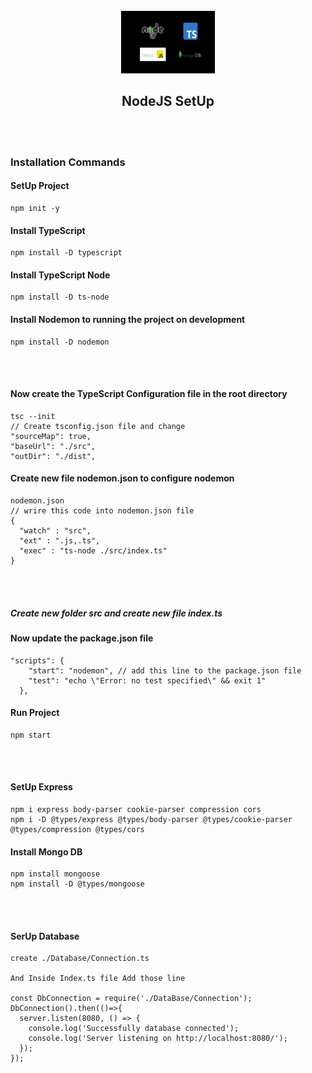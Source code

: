 <div align="center">
<br>
<img src="src/assets/Images/Logo/readMeLogo.png" alt="Logo" width="150" height="100">
<h2>NodeJS SetUp</h2>
</div>

<br/><br/>
### Installation Commands
#### SetUp Project
```shell
npm init -y
```
#### Install TypeScript
```shell 
npm install -D typescript 
```
#### Install TypeScript Node
```shell
npm install -D ts-node
```
#### Install Nodemon to running the project on development
```shell
npm install -D nodemon
```
<br/><br/>

#### Now create the TypeScript Configuration file in the root directory
```shell
tsc --init
// Create tsconfig.json file and change 
"sourceMap": true,  
"baseUrl": "./src",
"outDir": "./dist",  

```
#### Create new file nodemon.json to configure nodemon
```shell
nodemon.json
// wrire this code into nodemon.json file
{
  "watch" : "src",
  "ext" : ".js,.ts",
  "exec" : "ts-node ./src/index.ts"
}
```
<br/><br/>
##### Create new folder src and create new file index.ts
#### Now update the package.json file
```shell
"scripts": {
    "start": "nodemon", // add this line to the package.json file
    "test": "echo \"Error: no test specified\" && exit 1"
  },
```

#### Run Project
```shell
npm start
```

<br/><br/>

#### SetUp Express
```shell
npm i express body-parser cookie-parser compression cors
npm i -D @types/express @types/body-parser @types/cookie-parser @types/compression @types/cors
```
#### Install Mongo DB
```shell
npm install mongoose
npm install -D @types/mongoose
```

<br/><br/>
#### SerUp Database
```shell
create ./Database/Connection.ts

And Inside Index.ts file Add those line

const DbConnection = require('./DataBase/Connection'); 
DbConnection().then(()=>{
  server.listen(8080, () => {
    console.log('Successfully database connected');
    console.log('Server listening on http://localhost:8080/');
  });
});
```
